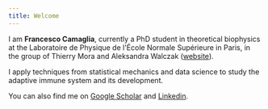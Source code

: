 ```yaml
---
title: Welcome
---
```


I am **Francesco Camaglia**, currently a PhD student in theoretical biophysics at the Laboratoire de Physique de l'École Normale Supérieure in Paris, in the group of Thierry Mora and Aleksandra Walczak ([website](https://sites.google.com/view/statbiophysens/home?authuser=0)).

I apply techniques from statistical mechanics and data science to study the adaptive immune system and its development. 

You can also find me on [Google Scholar](https://scholar.google.com/citations?user=EpPP7K8AAAAJ&hl=it&authuser=1&oi=ao) and [Linkedin](https://www.linkedin.com/in/francesco-camaglia-812567207).
